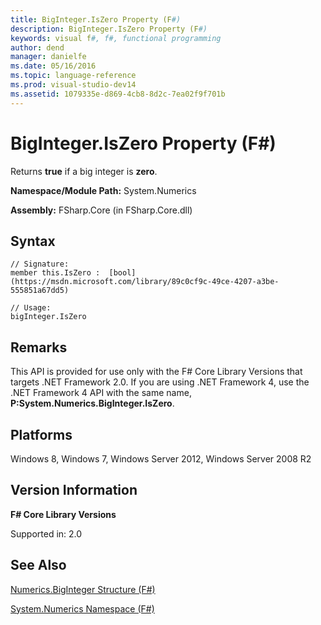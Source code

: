 ```yaml
---
title: BigInteger.IsZero Property (F#)
description: BigInteger.IsZero Property (F#)
keywords: visual f#, f#, functional programming
author: dend
manager: danielfe
ms.date: 05/16/2016
ms.topic: language-reference
ms.prod: visual-studio-dev14
ms.assetid: 1079335e-d869-4cb8-8d2c-7ea02f9f701b 
---
```


# BigInteger.IsZero Property (F#)

Returns **true** if a big integer is **zero**.

**Namespace/Module Path:** System.Numerics

**Assembly:** FSharp.Core (in FSharp.Core.dll)


## Syntax

```
// Signature:
member this.IsZero :  [bool](https://msdn.microsoft.com/library/89c0cf9c-49ce-4207-a3be-555851a67dd5)

// Usage:
bigInteger.IsZero
```

## Remarks
This API is provided for use only with the F# Core Library Versions that targets .NET Framework 2.0. If you are using .NET Framework 4, use the .NET Framework 4 API with the same name, **P:System.Numerics.BigInteger.IsZero**.


## Platforms
Windows 8, Windows 7, Windows Server 2012, Windows Server 2008 R2


## Version Information
**F# Core Library Versions**

Supported in: 2.0




## See Also
[Numerics.BigInteger Structure &#40;F&#35;&#41;](Numerics.BigInteger-Structure-%5BFSharp%5D.md)

[System.Numerics Namespace &#40;F&#35;&#41;](System.Numerics-Namespace-%5BFSharp%5D.md)

